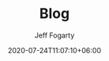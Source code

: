 ---
title: "Blog"
date: 2020-07-24T11:07:10+06:00
author: Jeff Fogarty
description: "this is blog meta description"
draft: false
type: "blog"
---